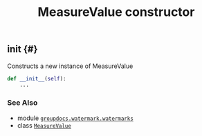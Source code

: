 ﻿---
title: MeasureValue constructor
second_title: GroupDocs.Watermark for Python via .NET API References
description: 
type: docs
url: /python-net/groupdocs.watermark.watermarks/measurevalue/__init__/
is_root: false
weight: 10
---

## __init__ {#}

Constructs a new instance of MeasureValue



```python
def __init__(self):
    ...
```





### See Also
* module [`groupdocs.watermark.watermarks`](../../)
* class [`MeasureValue`](/watermark/python-net/groupdocs.watermark.watermarks/measurevalue)
